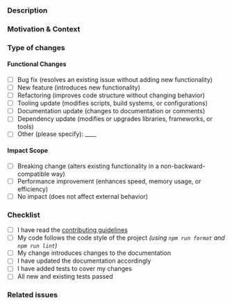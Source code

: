 ### Description

<!-- Describe your changes in detail -->

### Motivation & Context

<!-- Why is this change required? What problem does it solve? -->

### Type of changes

<!-- What does this pull request introduce? Put an `x` in all the boxes that apply. -->

#### Functional Changes

- [ ] Bug fix (resolves an existing issue without adding new functionality)
- [ ] New feature (introduces new functionality)
- [ ] Refactoring (improves code structure without changing behavior)
- [ ] Tooling update (modifies scripts, build systems, or configurations)
- [ ] Documentation update (changes to documentation or comments)
- [ ] Dependency update (modifies or upgrades libraries, frameworks, or tools)
- [ ] Other (please specify): \_\_\_\_

#### Impact Scope

- [ ] Breaking change (alters existing functionality in a non-backward-compatible way)
- [ ] Performance improvement (enhances speed, memory usage, or efficiency)
- [ ] No impact (does not affect external behavior)

### Checklist

<!-- Go over all the following points, and put an `x` in all the boxes that apply. -->
<!-- If you're unsure about any of these, don't hesitate to ask. We're here to help! -->

- [ ] I have read the [contributing guidelines](https://github.com/Yuba-Technology/WorkflowX/blob/main/.github/CONTRIBUTING.md)
- [ ] My code follows the code style of the project _(using `npm run format` and `npm run lint`)_
- [ ] My change introduces changes to the documentation
- [ ] I have updated the documentation accordingly
- [ ] I have added tests to cover my changes
- [ ] All new and existing tests passed

### Related issues

<!-- Please link any related issues here. -->
